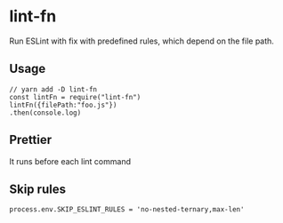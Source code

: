 # lint-fn

Run ESLint with fix with predefined rules, which depend on the file path.

## Usage

```
// yarn add -D lint-fn
const lintFn = require("lint-fn")
lintFn({filePath:"foo.js"})
.then(console.log)
```

## Prettier

It runs before each lint command

## Skip rules

`process.env.SKIP_ESLINT_RULES = 'no-nested-ternary,max-len'
`
